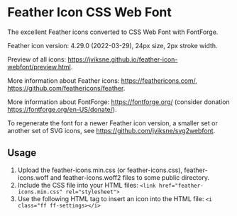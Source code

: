 # Feather Icon CSS Web Font
The excellent Feather icons converted to CSS Web Font with FontForge.

Feather icon version: 4.29.0 (2022-03-29), 24px size, 2px stroke width.

Preview of all icons: https://jviksne.github.io/feather-icon-webfont/preview.html.

More information about Feather icons: https://feathericons.com/, https://github.com/feathericons/feather.

More information about FontForge: https://fontforge.org/ (consider donation https://fontforge.org/en-US/donate/).

To regenerate the font for a newer Feather icon version, a smaller set or another set of SVG icons, see https://github.com/jviksne/svg2webfont.

## Usage
1. Upload the feather-icons.min.css (or feather-icons.css), feather-icons.woff and feather-icons.woff2 files to some public directory.
8. Include the CSS file into your HTML files:
`<link href="feather-icons.min.css" rel="stylesheet">`
9. Use the following HTML tag to insert an icon into the HTML file:
 `<i class="ff ff-settings></i>`
